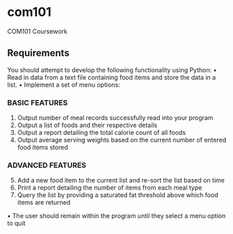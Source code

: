 # com101
COM101 Coursework

## Requirements

You should attempt to develop the following functionality using Python:
• Read in data from a text file containing food items and store the data in a list.
• Implement a set of menu options:

### BASIC FEATURES
1. Output number of meal records successfully read into your program
2. Output a list of foods and their respective details
3. Output a report detailing the total calorie count of all foods
4. Output average serving weights based on the current number of entered food items stored

### ADVANCED FEATURES
5. Add a new food item to the current list and re-sort the list based on time
6. Print a report detailing the number of items from each meal type
7. Query the list by providing a saturated fat threshold above which food items are returned

• The user should remain within the program until they select a menu option to quit



